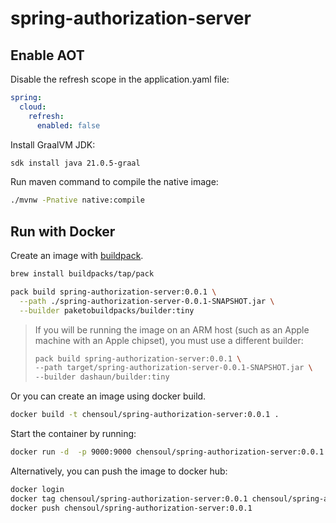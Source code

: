 # spring-authorization-server


## Enable AOT

Disable the refresh scope in the application.yaml file:

```yaml
spring:
  cloud:
    refresh:
      enabled: false
```

Install GraalVM JDK:

```bash
sdk install java 21.0.5-graal 
```

Run maven command to compile the native image:

```bash
./mvnw -Pnative native:compile
```

## Run with Docker

Create an image with [buildpack](https://buildpacks.io/).

```bash
brew install buildpacks/tap/pack

pack build spring-authorization-server:0.0.1 \
  --path ./spring-authorization-server-0.0.1-SNAPSHOT.jar \
  --builder paketobuildpacks/builder:tiny
```

> If you will be running the image on an ARM host (such as an Apple machine with an Apple chipset), you must use a
> different builder:
>
> ```bash
> pack build spring-authorization-server:0.0.1 \
> --path target/spring-authorization-server-0.0.1-SNAPSHOT.jar \
> --builder dashaun/builder:tiny
> ```

Or you can create an image using docker build.

```bash
docker build -t chensoul/spring-authorization-server:0.0.1 .
```

Start the container by running:

```bash
docker run -d  -p 9000:9000 chensoul/spring-authorization-server:0.0.1
```

Alternatively, you can push the image to docker hub:

```bash
docker login
docker tag chensoul/spring-authorization-server:0.0.1 chensoul/spring-authorization-server:latest
docker push chensoul/spring-authorization-server:0.0.1
```